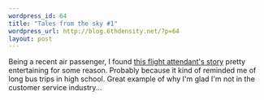 ```yaml
--- 
wordpress_id: 64
title: "Tales from the sky #1"
wordpress_url: http://blog.6thdensity.net/?p=64
layout: post
---
```

<p>Being a recent air passenger, I found <a href="http://jcmartinblog.blogspot.com/2005/04/tales-from-sky-1.html">this flight attendant's story</a> pretty entertaining for some reason.  Probably because it kind of reminded me of long bus trips in high school.  Great example of why I'm glad I'm not in the customer service industry...</p>
